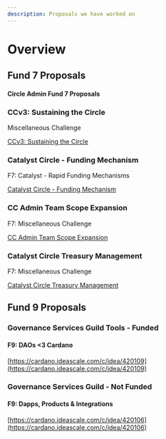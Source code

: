 ```yaml
---
description: Proposals we have worked on
---
```


# Overview

## Fund 7 Proposals

#### Circle Admin Fund 7 Proposals

### CCv3: Sustaining the Circle

Miscellaneous Challenge

[CCv3: Sustaining the Circle](https://cardano.ideascale.com/c/idea/384250)

### Catalyst Circle - Funding Mechanism

F7: Catalyst - Rapid Funding Mechanisms

[Catalyst Circle - Funding Mechanism](https://cardano.ideascale.com/c/idea/384249)

### CC Admin Team Scope Expansion

F7: Miscellaneous Challenge

[CC Admin Team Scope Expansion](https://cardano.ideascale.com/c/idea/384245)

### Catalyst Circle Treasury Management

F7: Miscellaneous Challenge

[Catalyst Circle Treasury Management](https://cardano.ideascale.com/c/idea/38328)

## Fund 9 Proposals

### Governance Services Guild Tools - Funded

#### F9: DAOs <3 Cardano

[https://cardano.ideascale.com/c/idea/420109](https://cardano.ideascale.com/c/idea/420109)

### Governance Services Guild - Not Funded

#### F9: Dapps, Products & Integrations

[https://cardano.ideascale.com/c/idea/420106](https://cardano.ideascale.com/c/idea/420106)
